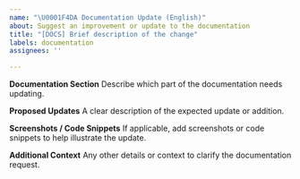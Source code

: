 ```yaml
---
name: "\U0001F4DA Documentation Update (English)"
about: Suggest an improvement or update to the documentation
title: "[DOCS] Brief description of the change"
labels: documentation
assignees: ''

---
```


**Documentation Section**
Describe which part of the documentation needs updating.

**Proposed Updates**
A clear description of the expected update or addition.

**Screenshots / Code Snippets**
If applicable, add screenshots or code snippets to help illustrate the update.

**Additional Context**
Any other details or context to clarify the documentation request.
